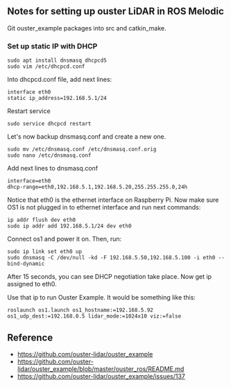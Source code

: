 ## Notes for setting up ouster LiDAR in ROS Melodic

Git ouster_example packages into src and catkin_make.

### Set up static IP with DHCP
```
sudo apt install dnsmasq dhcpcd5
sudo vim /etc/dhcpcd.conf
```
Into dhcpcd.conf file, add next lines:
```
interface eth0
static ip_address=192.168.5.1/24
```
Restart service
```
sudo service dhcpcd restart
```
Let's now backup dnsmasq.conf and create a new one.
```
sudo mv /etc/dnsmasq.conf /etc/dnsmasq.conf.orig
sudo nano /etc/dnsmasq.conf
```
Add next lines to dnsmasq.conf
```
interface=eth0
dhcp-range=eth0,192.168.5.1,192.168.5.20,255.255.255.0,24h
```
Notice that eth0 is the ethernet interface on Raspberry Pi. Now make sure OS1 is not plugged in to ethernet interface and run next commands:
```
ip addr flush dev eth0
sudo ip addr add 192.168.5.1/24 dev eth0
```
Connect os1 and power it on. Then, run:
```
sudo ip link set eth0 up
sudo dnsmasq -C /dev/null -kd -F 192.168.5.50,192.168.5.100 -i eth0 --bind-dynamic
```
After 15 seconds, you can see DHCP negotiation take place. Now get ip assigned to eth0.

Use that ip to run Ouster Example. It would be something like this:
```
roslaunch os1.launch os1_hostname:=192.168.5.92 os1_udp_dest:=192.168.0.5 lidar_mode:=1024x10 viz:=false
```
## Reference
 - https://github.com/ouster-lidar/ouster_example
 - https://github.com/ouster-lidar/ouster_example/blob/master/ouster_ros/README.md
 - https://github.com/ouster-lidar/ouster_example/issues/137
